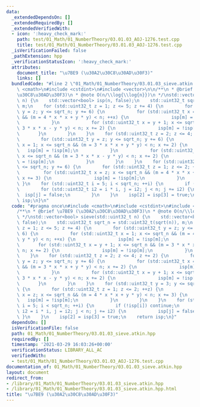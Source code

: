 ```yaml
---
data:
  _extendedDependsOn: []
  _extendedRequiredBy: []
  _extendedVerifiedWith:
  - icon: ':heavy_check_mark:'
    path: test/01_Math/01_NumberTheory/03.01.03_AOJ-1276.test.cpp
    title: test/01_Math/01_NumberTheory/03.01.03_AOJ-1276.test.cpp
  _isVerificationFailed: false
  _pathExtension: hpp
  _verificationStatusIcon: ':heavy_check_mark:'
  attributes:
    document_title: "\u7BE9 (\u30A2\u30C8\u30AD\u30F3)"
    links: []
  bundledCode: "#line 2 \"01_Math/01_NumberTheory/03.01.03_sieve.atkin.hpp\"\n#include\
    \ <cmath>\n#include <cstdint>\n#include <vector>\n\n/**\n * @brief \u7BE9 (\u30A2\
    \u30C8\u30AD\u30F3)\n * @note O(n/\\log{\\log{n}})\n */\nstd::vector<bool> sieve(std::uint32_t\
    \ n) {\n    std::vector<bool> isp(n, false);\n    std::uint32_t sqrt_n = std::uint32_t(sqrt(n)),\
    \ m;\n    for (std::uint32_t z = 1; z <= 5; z += 4) {\n        for (std::uint32_t\
    \ y = z; y <= sqrt_n; y += 6) {\n            for (std::uint32_t x = 1; x <= sqrt_n\
    \ && (m = 4 * x * x + y * y) < n; ++x) {\n                isp[m] = !isp[m];\n\
    \            }\n            for (std::uint32_t x = y + 1; x <= sqrt_n && (m =\
    \ 3 * x * x - y * y) < n; x += 2) {\n                isp[m] = !isp[m];\n     \
    \       }\n        }\n    }\n    for (std::uint32_t z = 2; z <= 4; z += 2) {\n\
    \        for (std::uint32_t y = z; y <= sqrt_n; y += 6) {\n            for (std::uint32_t\
    \ x = 1; x <= sqrt_n && (m = 3 * x * x + y * y) < n; x += 2) {\n             \
    \   isp[m] = !isp[m];\n            }\n            for (std::uint32_t x = y + 1;\
    \ x <= sqrt_n && (m = 3 * x * x - y * y) < n; x += 2) {\n                isp[m]\
    \ = !isp[m];\n            }\n        }\n    }\n    for (std::uint32_t y = 3; y\
    \ <= sqrt_n; y += 6) {\n        for (std::uint32_t z = 1; z <= 2; ++z) {\n   \
    \         for (std::uint32_t x = z; x <= sqrt_n && (m = 4 * x * x + y * y) < n;\
    \ x += 3) {\n                isp[m] = !isp[m];\n            }\n        }\n   \
    \ }\n    for (std::uint32_t i = 5; i < sqrt_n; ++i) {\n        if (!isp[i]) continue;\n\
    \        for (std::uint32_t i2 = i * i, j = i2; j < n; j += i2) {\n          \
    \  isp[j] = false;\n        }\n    }\n    isp[2] = isp[3] = true;\n    return\
    \ isp;\n}\n"
  code: "#pragma once\n#include <cmath>\n#include <cstdint>\n#include <vector>\n\n\
    /**\n * @brief \u7BE9 (\u30A2\u30C8\u30AD\u30F3)\n * @note O(n/\\log{\\log{n}})\n\
    \ */\nstd::vector<bool> sieve(std::uint32_t n) {\n    std::vector<bool> isp(n,\
    \ false);\n    std::uint32_t sqrt_n = std::uint32_t(sqrt(n)), m;\n    for (std::uint32_t\
    \ z = 1; z <= 5; z += 4) {\n        for (std::uint32_t y = z; y <= sqrt_n; y +=\
    \ 6) {\n            for (std::uint32_t x = 1; x <= sqrt_n && (m = 4 * x * x +\
    \ y * y) < n; ++x) {\n                isp[m] = !isp[m];\n            }\n     \
    \       for (std::uint32_t x = y + 1; x <= sqrt_n && (m = 3 * x * x - y * y) <\
    \ n; x += 2) {\n                isp[m] = !isp[m];\n            }\n        }\n\
    \    }\n    for (std::uint32_t z = 2; z <= 4; z += 2) {\n        for (std::uint32_t\
    \ y = z; y <= sqrt_n; y += 6) {\n            for (std::uint32_t x = 1; x <= sqrt_n\
    \ && (m = 3 * x * x + y * y) < n; x += 2) {\n                isp[m] = !isp[m];\n\
    \            }\n            for (std::uint32_t x = y + 1; x <= sqrt_n && (m =\
    \ 3 * x * x - y * y) < n; x += 2) {\n                isp[m] = !isp[m];\n     \
    \       }\n        }\n    }\n    for (std::uint32_t y = 3; y <= sqrt_n; y += 6)\
    \ {\n        for (std::uint32_t z = 1; z <= 2; ++z) {\n            for (std::uint32_t\
    \ x = z; x <= sqrt_n && (m = 4 * x * x + y * y) < n; x += 3) {\n             \
    \   isp[m] = !isp[m];\n            }\n        }\n    }\n    for (std::uint32_t\
    \ i = 5; i < sqrt_n; ++i) {\n        if (!isp[i]) continue;\n        for (std::uint32_t\
    \ i2 = i * i, j = i2; j < n; j += i2) {\n            isp[j] = false;\n       \
    \ }\n    }\n    isp[2] = isp[3] = true;\n    return isp;\n}"
  dependsOn: []
  isVerificationFile: false
  path: 01_Math/01_NumberTheory/03.01.03_sieve.atkin.hpp
  requiredBy: []
  timestamp: '2021-03-29 16:03:26+00:00'
  verificationStatus: LIBRARY_ALL_AC
  verifiedWith:
  - test/01_Math/01_NumberTheory/03.01.03_AOJ-1276.test.cpp
documentation_of: 01_Math/01_NumberTheory/03.01.03_sieve.atkin.hpp
layout: document
redirect_from:
- /library/01_Math/01_NumberTheory/03.01.03_sieve.atkin.hpp
- /library/01_Math/01_NumberTheory/03.01.03_sieve.atkin.hpp.html
title: "\u7BE9 (\u30A2\u30C8\u30AD\u30F3)"
---
```

